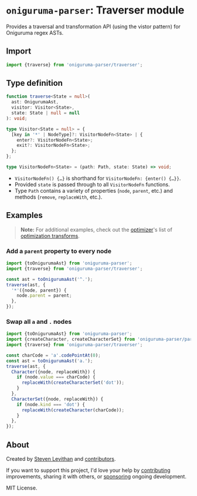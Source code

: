 # `oniguruma-parser`: Traverser module

Provides a traversal and transformation API (using the vistor pattern) for Oniguruma regex ASTs.

## Import

```js
import {traverse} from 'oniguruma-parser/traverser';
```

## Type definition

```ts
function traverse<State = null>(
  ast: OnigurumaAst,
  visitor: Visitor<State>,
  state: State | null = null
): void;

type Visitor<State = null> = {
  [key in '*' | NodeType]?: VisitorNodeFn<State> | {
    enter?: VisitorNodeFn<State>;
    exit?: VisitorNodeFn<State>;
  };
};

type VisitorNodeFn<State> = (path: Path, state: State) => void;
```

- `VisitorNodeFn() {…}` is shorthand for `VisitorNodeFn: {enter() {…}}`.
- Provided `state` is passed through to all `VisitorNodeFn` functions.
- Type `Path` contains a variety of properties (`node`, `parent`, etc.) and methods (`remove`, `replaceWith`, etc.).

## Examples

> **Note:** For additional examples, check out the [optimizer](https://github.com/slevithan/oniguruma-parser/blob/main/src/optimizer/README.md)'s list of [optimization transforms](https://github.com/slevithan/oniguruma-parser/tree/main/src/optimizer/transforms).

### Add a `parent` property to every node

```js
import {toOnigurumaAst} from 'oniguruma-parser';
import {traverse} from 'oniguruma-parser/traverser';

const ast = toOnigurumaAst('^.');
traverse(ast, {
  '*'({node, parent}) {
    node.parent = parent;
  },
});
```

### Swap all `a` and `.` nodes

```js
import {toOnigurumaAst} from 'oniguruma-parser';
import {createCharacter, createCharacterSet} from 'oniguruma-parser/parser';
import {traverse} from 'oniguruma-parser/traverser';

const charCode = 'a'.codePointAt(0);
const ast = toOnigurumaAst('a.');
traverse(ast, {
  Character({node, replaceWith}) {
    if (node.value === charCode) {
      replaceWith(createCharacterSet('dot'));
    }
  },
  CharacterSet({node, replaceWith}) {
    if (node.kind === 'dot') {
      replaceWith(createCharacter(charCode));
    }
  },
});
```

## About

Created by [Steven Levithan](https://github.com/slevithan) and [contributors](https://github.com/slevithan/oniguruma-parser/graphs/contributors).

If you want to support this project, I'd love your help by [contributing](https://github.com/slevithan/oniguruma-parser/blob/main/CONTRIBUTING.md) improvements, sharing it with others, or [sponsoring](https://github.com/sponsors/slevithan) ongoing development.

MIT License.
